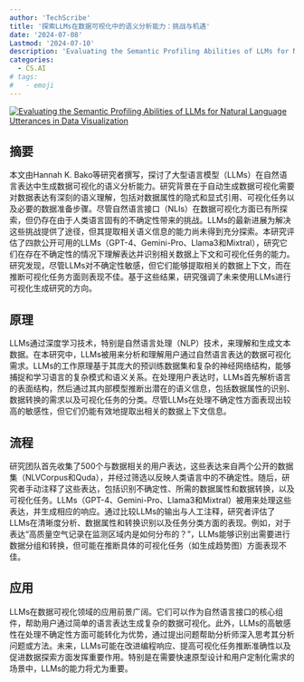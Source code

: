 ```yaml
---
author: 'TechScribe'
title: '探索LLMs在数据可视化中的语义分析能力：挑战与机遇'
date: '2024-07-08'
Lastmod: '2024-07-10'
description: 'Evaluating the Semantic Profiling Abilities of LLMs for Natural Language Utterances in Data Visualization'
categories:
  - CS.AI
# tags:
#   - emoji
---
```


[![Evaluating the Semantic Profiling Abilities of LLMs for Natural Language Utterances in Data Visualization](https://arxiv-research-1301205113.cos.ap-guangzhou.myqcloud.com/images/2407.06129v2.pdf_0.jpg)](https://arxiv.org/abs/2407.06129v2)

## 摘要

本文由Hannah K. Bako等研究者撰写，探讨了大型语言模型（LLMs）在自然语言表达中生成数据可视化的语义分析能力。研究背景在于自动生成数据可视化需要对数据表达有深刻的语义理解，包括对数据属性的隐式和显式引用、可视化任务以及必要的数据准备步骤。尽管自然语言接口（NLIs）在数据可视化方面已有所探索，但仍存在由于人类语言固有的不确定性带来的挑战。LLMs的最新进展为解决这些挑战提供了途径，但其提取相关语义信息的能力尚未得到充分探索。本研究评估了四款公开可用的LLMs（GPT-4、Gemini-Pro、Llama3和Mixtral），研究它们在存在不确定性的情况下理解表达并识别相关数据上下文和可视化任务的能力。研究发现，尽管LLMs对不确定性敏感，但它们能够提取相关的数据上下文，而在推断可视化任务方面则表现不佳。基于这些结果，研究强调了未来使用LLMs进行可视化生成研究的方向。<!--more-->

## 原理

LLMs通过深度学习技术，特别是自然语言处理（NLP）技术，来理解和生成文本数据。在本研究中，LLMs被用来分析和理解用户通过自然语言表达的数据可视化需求。LLMs的工作原理基于其庞大的预训练数据集和复杂的神经网络结构，能够捕捉和学习语言的复杂模式和语义关系。在处理用户表达时，LLMs首先解析语言的表面结构，然后通过其内部模型推断出潜在的语义信息，包括数据属性的识别、数据转换的需求以及可视化任务的分类。尽管LLMs在处理不确定性方面表现出较高的敏感性，但它们仍能有效地提取出相关的数据上下文信息。

## 流程

研究团队首先收集了500个与数据相关的用户表达，这些表达来自两个公开的数据集（NLVCorpus和Quda），并经过筛选以反映人类语言中的不确定性。随后，研究者手动注释了这些表达，包括识别不确定性、所需的数据属性和数据转换，以及可视化任务。LLMs（GPT-4、Gemini-Pro、Llama3和Mixtral）被用来处理这些表达，并生成相应的响应。通过比较LLMs的输出与人工注释，研究者评估了LLMs在清晰度分析、数据属性和转换识别以及任务分类方面的表现。例如，对于表达“高质量空气记录在监测区域内是如何分布的？”，LLMs能够识别出需要进行数据分组和转换，但可能在推断具体的可视化任务（如生成趋势图）方面表现不佳。

## 应用

LLMs在数据可视化领域的应用前景广阔。它们可以作为自然语言接口的核心组件，帮助用户通过简单的语言表达生成复杂的数据可视化。此外，LLMs的高敏感性在处理不确定性方面可能转化为优势，通过提出问题帮助分析师深入思考其分析问题或方法。未来，LLMs可能在改进编程响应、提高可视化任务推断准确性以及促进数据探索方面发挥重要作用。特别是在需要快速原型设计和用户定制化需求的场景中，LLMs的能力将尤为重要。